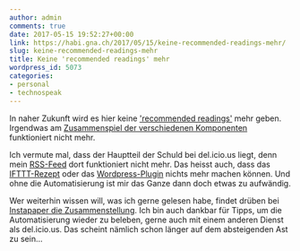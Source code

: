 ```yaml
---
author: admin
comments: true
date: 2017-05-15 19:52:27+00:00
link: https://habi.gna.ch/2017/05/15/keine-recommended-readings-mehr/
slug: keine-recommended-readings-mehr
title: Keine 'recommended readings' mehr
wordpress_id: 5073
categories:
- personal
- technospeak
---
```


In naher Zukunft wird es hier keine ['recommended readings'](https://habi.gna.ch/tag/instapaper/) mehr geben.
Irgendwas am [Zusammenspiel der verschiedenen Komponenten](https://habi.gna.ch/2015/05/02/so-entstehen-meine-recommended-readings/) funktioniert nicht mehr.

Ich vermute mal, dass der Hauptteil der Schuld bei del.icio.us liegt, denn mein [RSS-Feed](http://feeds.del.icio.us/v2/rss/habi) dort funktioniert nicht mehr.
Das heisst auch, dass das [IFTTT-Rezept](https://ifttt.com/applets/12347045d-if-new-liked-item-then-add-a-public-bookmark-to-habi) oder das [Wordpress-Plugin](https://wordpress.org/plugins/delicious-curator/) nichts mehr machen können.
Und ohne die Automatisierung ist mir das Ganze dann doch etwas zu aufwändig.

Wer weiterhin wissen will, was ich gerne gelesen habe, findet drüben bei [Instapaper die Zusammenstellung](https://www.instapaper.com/p/habi). Ich bin auch dankbar für Tipps, um die Automatisierung wieder zu beleben, gerne auch mit einem anderen Dienst als del.icio.us. Das scheint nämlich schon länger auf dem absteigenden Ast zu sein...
